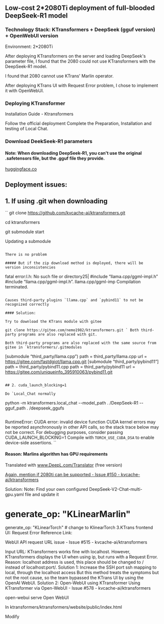 ## Low-cost 2*2080Ti deployment of full-blooded DeepSeek-R1 model
### Technology Stack: KTransformers + DeepSeek (gguf version) + OpenWebUI version
Environment: 2*2080Ti

After deploying KTransformers on the server and loading DeepSeek's parameter file, I found that the 2080 could not use KTransformers with the DeepSeek-R1 model.

I found that 2080 cannot use KTrans' Marlin operator.

After deploying KTrans UI with Request Error problem, I chose to implement it with OpenWebUI.

### Deploying KTransformer
Installation Guide - Ktransformers

Follow the official deployment Complete the Preparation, Installation and testing of Local Chat.

### Download DeekSeek-R1 parameters
#### Note: When downloading DeepSeek-R1, you can't use the original .safetensors file, but the .gguf file they provide.
[huggingface.co](https://huggingface.co/unsloth/DeepSeek-R1-GGUF/tree/main/DeepSeek-R1-Q4_K_M)

## Deployment issues:

## 1. If using .git when downloading 

``
git clone https://github.com/kvcache-ai/ktransformers.git

cd ktransformers 

git submodule start 

Updating a submodule
```

There is no problem

##### But if the zip download method is deployed, there will be version inconsistencies

```
fatal error:l.h: No such file or directory25|
#include “llama.cpp/ggml-impl.h” #include “llama.cpp/ggml-impl.h”.
llama.cpp/ggml-imp
Compilation terminated.
```

Causes third-party plugins `llama.cpp` and `pybind11` to not be recognized correctly

#### Solution:

Try to download the KTrans module with gitee

git clone https://gitee.com/nemo1982/ktransformers.git ` Both third-party programs are also replaced with git.

Both third-party programs are also replaced with the same source from gitee in `ktransformers/.gitmodules

```
[submodule “third_party/llama.cpp”)
	path = third_party/llama.cpp
	url = https://gitee.com/fastdgiot/llama.cpp.git
[submodule “third_party/pybind11”] path = third_party/pybind11.cpp
	path = third_party/pybind11
	url = https://gitee.com/uniqueinfo_395910063/pybind11.git
```

## 2. cuda_launch_blocking=1

Do `Local_Chat normally

```
python -m ktransformers.local_chat --model_path . /DeepSeek-R1 --gguf_path . /deepseek_ggufs
```

```
RuntimeError: CUDA error: invalid device function
CUDA kernel errors may be reported asynchronously in other API calls, so the stack trace below may not be correct.
For debugging purposes, consider passing CUDA_LAUNCH_BLOCKING=1
Compile with `TORCH_USE_CUDA_DSA` to enable device-side assertions.
``

#### Reason: Marlins algorithm has GPU requirements

Translated with www.DeepL.com/Translator (free version)

[Again, mention if 2080ti can be supported - Issue #150 - kvcache-ai/ktransformers](https://github.com/kvcache-ai/ktransformers/issues/150)

Solution:
Note: Find your own configured DeepSeek-V2-Chat-multi-gpu.yaml file and update it
# generate_op: "KLinearMarlin"
generate_op: "KLinearTorch" # change to KlinearTorch
3.KTrans frontend UI: Request Error
Reference Link:

WebUI API request URL issue - Issue #515 - kvcache-ai/ktransformers

Input URL: KTransformers works fine with localhost.
However, KTransformers displays the UI when using ip, but runs with a Request Error.
Reason: localhost address is used, this place should be changed to / instead of localhost:port/.
Solution 1: Increase the SSH port ssh mapping to local, through the localhost access
But this method treats the symptoms but not the root cause, so the team bypassed the KTrans UI by using the OpenAI WebUI.
Solution 2: Open-WebUI using KTransformer
Using KTransformer via Open-WebUI - Issue #578 - kvcache-ai/ktransformers

open-webui serve
Open WebUI

In ktransformers/ktransformers/website/public/index.html

Modify <script src="./config_remote.js"> into your own config file

window.configWeb = {
    window.configWeb = { apiUrl: '/v1',
    apiUrl: '/v1', port: 8080,
  };
After that you just need to configure the edit link

URL: http://ip:10002/v1 The key and ID are set at random!
